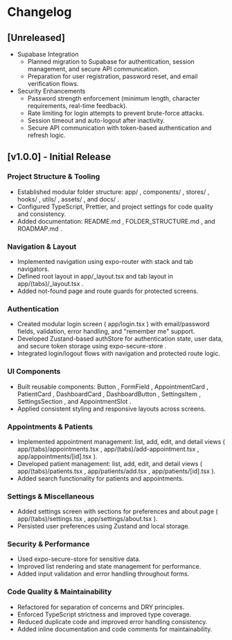 # Changelog
## [Unreleased]
- Supabase Integration
  - Planned migration to Supabase for authentication, session management, and secure API communication.
  - Preparation for user registration, password reset, and email verification flows.
- Security Enhancements
  - Password strength enforcement (minimum length, character requirements, real-time feedback).
  - Rate limiting for login attempts to prevent brute-force attacks.
  - Session timeout and auto-logout after inactivity.
  - Secure API communication with token-based authentication and refresh logic.
## [v1.0.0] - Initial Release
### Project Structure & Tooling
- Established modular folder structure: app/ , components/ , stores/ , hooks/ , utils/ , assets/ , and docs/ .
- Configured TypeScript, Prettier, and project settings for code quality and consistency.
- Added documentation: README.md , FOLDER_STRUCTURE.md , and ROADMAP.md .
### Navigation & Layout
- Implemented navigation using expo-router with stack and tab navigators.
- Defined root layout in app/_layout.tsx and tab layout in app/(tabs)/_layout.tsx .
- Added not-found page and route guards for protected screens.
### Authentication
- Created modular login screen ( app/login.tsx ) with email/password fields, validation, error handling, and "remember me" support.
- Developed Zustand-based authStore for authentication state, user data, and secure token storage using expo-secure-store .
- Integrated login/logout flows with navigation and protected route logic.
### UI Components
- Built reusable components: Button , FormField , AppointmentCard , PatientCard , DashboardCard , DashboardButton , SettingsItem , SettingsSection , and AppointmentSlot .
- Applied consistent styling and responsive layouts across screens.
### Appointments & Patients
- Implemented appointment management: list, add, edit, and detail views ( app/(tabs)/appointments.tsx , app/(tabs)/add-appointment.tsx , app/appointments/[id].tsx ).
- Developed patient management: list, add, edit, and detail views ( app/(tabs)/patients.tsx , app/patients/add.tsx , app/patients/[id].tsx ).
- Added search functionality for patients and appointments.
### Settings & Miscellaneous
- Added settings screen with sections for preferences and about page ( app/(tabs)/settings.tsx , app/settings/about.tsx ).
- Persisted user preferences using Zustand and local storage.
### Security & Performance
- Used expo-secure-store for sensitive data.
- Improved list rendering and state management for performance.
- Added input validation and error handling throughout forms.
### Code Quality & Maintainability
- Refactored for separation of concerns and DRY principles.
- Enforced TypeScript strictness and improved type coverage.
- Reduced duplicate code and improved error handling consistency.
- Added inline documentation and code comments for maintainability.